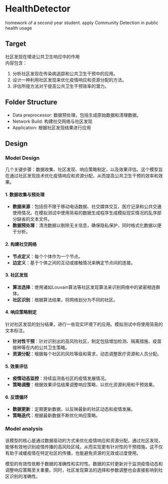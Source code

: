 # HealthDetector
homework of a second year student. apply Community Detection in public health usage

## Target
社区发现在增进公共卫生响应中的作用  
内容包含：  
1. 分析社区发现在传染病追踪和公共卫生干预中的应用。
2. 设计一种利用社区发现来优化疫情响应和资源分配的方法。
3. 评估所提方法对于提高公共卫生干预效率的潜力。

## Folder Structure
- Data preprocessor: 数据预处理，包括生成原始数据和清理数据。
- Network Build: 构建社交网络与社区发现
- Application: 根据社区发现结果进行应用

## Design
### Model Design
几个关键步骤：数据收集、社区发现、响应策略制定，以及效果评估。这个模型旨在通过社区发现技术优化疫情响应和资源分配，从而提高公共卫生干预的效率和效果。

#### 1. 数据收集与预处理
- **数据来源**：包括但不限于移动电话数据、社交媒体交互、医疗记录和公共交通使用情况。在模拟测试中使用简易的数据生成程序生成模拟现实情况的乱序部分缺省的文本文件。
- **数据预处理**：清洗数据以剔除无关信息，确保隐私保护，同时格式化数据以便于分析。

#### 2. 构建社交网络
- **节点定义**：每个个体作为一个节点。
- **边定义**：基于个体之间的互动或接触情况来确定节点间的连接。

#### 3. 社区发现
- **算法选择**：使用诸如Louvain算法等社区发现算法来识别网络中的紧密相连群体。
- **社区识别**：根据算法结果，将网络划分为不同的社区。

#### 4. 响应策略制定
针对社区发现的划分结果，进行一些现实环境下的应用。模拟测试中将使用简易的文本标注。
- **针对性干预**：针对识别出的高风险社区，制定包括增加检测、隔离措施、疫苗接种等在内的公共卫生策略。
- **资源分配**：根据每个社区的风险等级和需求，动态调整医疗资源和人员分配。

#### 5. 效果评估
- **疫情动态监控**：持续监测各社区的疫情发展情况。
- **策略调整**：根据效果评估结果调整响应策略，以优化资源利用和干预效果。

#### 6. 反馈循环
- **数据更新**：定期更新数据，以反映最新的社区动态和疫情发展。
- **策略迭代**：根据最新数据不断优化响应策略。

### Model analysis

该模型的核心是通过数据驱动的方式来优化疫情响应和资源分配。通过社区发现，能够有效地识别疫情传播的高风险区域，从而实现更有针对性的干预措施。这不仅有助于减缓疫情在特定社区的传播，也能避免资源的无效或过度使用。

模型的有效性依赖于数据的准确性和实时性。数据的实时更新对于监测疫情动态和调整响应策略至关重要。同时，社区发现算法的选择和参数调整也会直接影响到社区识别的准确性。
